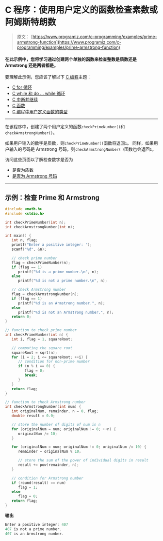 # C 程序：使用用户定义的函数检查素数或阿姆斯特朗数

> 原文： [https://www.programiz.com/c-programming/examples/prime-armstrong-function](https://www.programiz.com/c-programming/examples/prime-armstrong-function)

#### 在此示例中，您将学习通过创建两个单独的函数来检查整数是质数还是 Armstrong 还是两者都是。

要理解此示例，您应该了解以下 [C 编程](/c-programming "C tutorial")主题：

*   [C for 循环](/c-programming/c-for-loop)
*   [C while 和 do ... while 循环](/c-programming/c-do-while-loops)
*   [C 中断并继续](/c-programming/c-break-continue-statement)
*   [C 函数](/c-programming/c-functions)
*   [C 编程中用户定义函数的类型](/c-programming/types-user-defined-functions)

* * *

在该程序中，创建了两个用户定义的函数`checkPrimeNumber()`和`checkArmstrongNumber()`。

如果用户输入的数字是质数，则`checkPrimeNumber()`函数将返回`1`。 同样，如果用户输入的号码是 Armstrong 号码，则`checkArmstrongNumber(` `)`函数也会返回`1`。

访问这些页面以了解检查数字是否为

*   [是否为质数](https://www.programiz.com/c-programming/examples/prime-number)
*   [是否为 Armstrong 号码](https://www.programiz.com/c-programming/examples/check-armstrong-number)

* * *

## 示例：检查 Prime 和 Armstrong

```c
#include <math.h>
#include <stdio.h>

int checkPrimeNumber(int n);
int checkArmstrongNumber(int n);

int main() {
   int n, flag;
   printf("Enter a positive integer: ");
   scanf("%d", &n);

   // check prime number
   flag = checkPrimeNumber(n);
   if (flag == 1)
      printf("%d is a prime number.\n", n);
   else
      printf("%d is not a prime number.\n", n);

   // check Armstrong number
   flag = checkArmstrongNumber(n);
   if (flag == 1)
      printf("%d is an Armstrong number.", n);
   else
      printf("%d is not an Armstrong number.", n);
   return 0;
}

// function to check prime number
int checkPrimeNumber(int n) {
   int i, flag = 1, squareRoot;

   // computing the square root
   squareRoot = sqrt(n);
   for (i = 2; i <= squareRoot; ++i) {
      // condition for non-prime number
      if (n % i == 0) {
         flag = 0;
         break;
      }
   }
   return flag;
}

// function to check Armstrong number
int checkArmstrongNumber(int num) {
   int originalNum, remainder, n = 0, flag;
   double result = 0.0;

   // store the number of digits of num in n
   for (originalNum = num; originalNum != 0; ++n) {
      originalNum /= 10;
   }

   for (originalNum = num; originalNum != 0; originalNum /= 10) {
      remainder = originalNum % 10;

      // store the sum of the power of individual digits in result
      result += pow(remainder, n);
   }

   // condition for Armstrong number
   if (round(result) == num)
      flag = 1;
   else
      flag = 0;
   return flag;
}
```

**输出**

```c
Enter a positive integer: 407
407 is not a prime number.
407 is an Armstrong number. 
```
